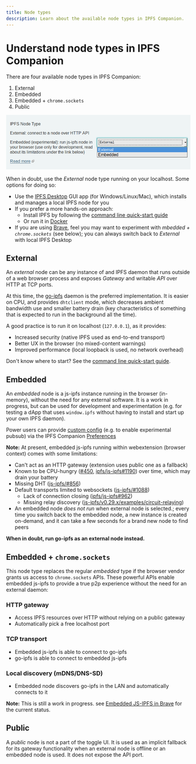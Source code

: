 ```yaml
---
title: Node types
description: Learn about the available node types in IPFS Companion.
---
```


# Understand node types in IPFS Companion

There are four available node types in IPFS Companion:

1. External
2. Embedded
3. Embedded + `chrome.sockets`
4. Public

![Screenshot of node type switch](./images/node-type-switch.png)

When in doubt, use the _External_ node type running on your localhost. Some options for doing so:

- Use the [IPFS Desktop](https://github.com/ipfs-shipyard/ipfs-desktop) GUI app (for Windows/Linux/Mac), which installs and manages a local IPFS node for you
- If you prefer a more hands-on approach:
  - Install IPFS by following the [command line quick-start guide](command-line-quick-start.md)
  - Or run it in [Docker](https://github.com/ipfs/go-ipfs#running-ipfs-inside-docker)
- If you are using [Brave](https://brave.com/), feel you may want to experiment with _mbedded + `chrome.sockets`_ (see below); you can always switch back to _External_ with local IPFS Desktop

## External

An _external_ node can be any instance of and IPFS daemon that runs outside of a web browser process and exposes _Gateway_ and writable _API_ over HTTP at TCP ports.

At this time, the [go-ipfs](https://github.com/ipfs/go-ipfs) daemon is the preferred implementation. It is easier on CPU, and provides `dhtclient` mode, which
decreases ambient bandwidth use and smaller battery drain (key characteristics of something that is expected to run in the background all the time).

A good practice is to run it on localhost (`127.0.0.1`), as it provides:

- Increased security (native IPFS used as end-to-end transport)
- Better UX in the browser (no mixed-content warnings)
- Improved performance (local loopback is used, no network overhead)

Don't know where to start? See the [command line quick-start guide](command-line-quick-start.md).

## Embedded

An _embedded_ node is a js-ipfs instance running in the browser (in-memory), without the need for any external software. It is a work in progress, but can be used for development and experimentation (e.g. for testing a dApp that uses `window.ipfs` without having to install and start up your own IPFS daemon).

Power users can provide [custom config](https://github.com/ipfs/js-ipfs#faq) (e.g. to enable experimental pubsub) via the IPFS Companion [Preferences](https://user-images.githubusercontent.com/157609/38084660-0b97c0cc-334e-11e8-9368-823345ced67f.png)

**Note:** At present, embedded js-ipfs running within webextension (browser context) comes with some limitations:

- Can't act as an HTTP gateway (extension uses public one as a fallback)
- Known to be CPU-hungry
  ([#450](https://github.com/ipfs-shipyard/ipfs-companion/issues/450), [ipfs/js-ipfs#1190](https://github.com/ipfs/js-ipfs/issues/1190)) over time, which may drain your battery
- Missing DHT ([js-ipfs/#856](https://github.com/ipfs/js-ipfs/pull/856))
- Default transports limited to websockets ([js-ipfs/#1088](https://github.com/ipfs/js-ipfs/issues/1088))
  - Lack of connection closing ([ipfs/js-ipfs#962](https://github.com/ipfs/js-ipfs/issues/962))
  - Missing relay discovery ([js-ipfs/v0.29.x/examples/circuit-relaying](https://github.com/ipfs/js-ipfs/tree/v0.29.3/examples/circuit-relaying))
- An embedded node _does not run_ when external node is selected.; every time you switch back to the embedded node, a new instance is created on-demand, and it can take a few seconds for a brand new node to find peers

**When in doubt, run go-ipfs as an external node instead.**

## Embedded + `chrome.sockets`

This node type replaces the regular _embedded_ type if the browser vendor grants us access to `chrome.sockets` APIs. These powerful APIs enable embedded js-ipfs to provide a true p2p experience without the need for an external daemon:

### HTTP gateway

- Access IPFS resources over HTTP without relying on a public gateway
- Automatically pick a free localhost port

### TCP transport

- Embedded js-ipfs is able to connect to go-ipfs
- go-ipfs is able to connect to embedded js-ipfs

### Local discovery (mDNS/DNS-SD)

- Embedded node discovers go-ipfs in the LAN and automatically connects to it

**Note:** This is still a work in progress. see [Embedded JS-IPFS in Brave](https://github.com/ipfs-shipyard/ipfs-companion/issues/716) for the current status.

## Public

A _public_ node is not a part of the toggle UI. It is used as an implicit fallback for its gateway functionality when an external node is offline or an embedded node is used. It does not expose the API port.
